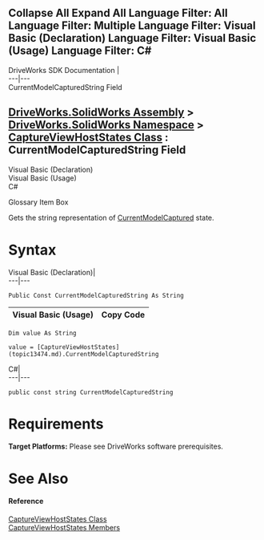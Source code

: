 Collapse All Expand All Language Filter: All  Language Filter: Multiple  Language Filter: Visual Basic (Declaration) Language Filter: Visual Basic (Usage) Language Filter: C#  
---  
DriveWorks SDK Documentation  |   
---|---  
CurrentModelCapturedString Field   
  
[DriveWorks.SolidWorks Assembly](topic13342.md) > [DriveWorks.SolidWorks Namespace](topic13345.md) > [CaptureViewHostStates Class](topic13474.md) : CurrentModelCapturedString Field  
---  
  
Visual Basic (Declaration)    
Visual Basic (Usage)    
C# 

Glossary Item Box

Gets the string representation of [CurrentModelCaptured](topic13483.md) state. 

# Syntax

Visual Basic (Declaration)|   
---|---  
      
    
    Public Const CurrentModelCapturedString As String  
  
Visual Basic (Usage)| Copy Code  
---|---  
      
    
    Dim value As String
     
    value = [CaptureViewHostStates](topic13474.md).CurrentModelCapturedString  
  
C#|   
---|---  
      
    
    public const string CurrentModelCapturedString  
  
# Requirements

**Target Platforms:** Please see DriveWorks software prerequisites.

# See Also

#### Reference

[CaptureViewHostStates Class](topic13474.md)   
[CaptureViewHostStates Members](topic13475.md)


